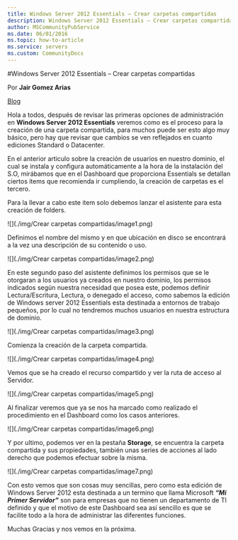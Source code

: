 ```yaml
---
title: Windows Server 2012 Essentials – Crear carpetas compartidas
description: Windows Server 2012 Essentials – Crear carpetas compartidas
author: MSCommunityPubService
ms.date: 06/01/2016
ms.topic: how-to-article
ms.service: servers
ms.custom: CommunityDocs
---
```











#Windows Server 2012 Essentials – Crear carpetas compartidas


Por **Jair Gomez Arias**

[Blog](http://blogs.itpro.es/jairgomez/)
  





Hola a todos, después de revisar las primeras opciones de administración
en **Windows Server 2012 Essentials** veremos como es el proceso para la
creación de una carpeta compartida, para muchos puede ser esto algo muy
básico, pero hay que revisar que cambios se ven reflejados en cuanto
ediciones Standard o Datacenter.

En el anterior articulo sobre la creación de usuarios en nuestro
dominio, el cual se instala y configura automáticamente a la hora de la
instalación del S.O, mirábamos que en el Dashboard que proporciona
Essentials se detallan ciertos items que recomienda ir cumpliendo, la
creación de carpetas es el tercero.

Para la llevar a cabo este item solo debemos lanzar el asistente para
esta creación de folders.

![](./img/Crear carpetas compartidas/image1.png)


Definimos el nombre del mismo y en que ubicación en disco se encontrará
a la vez una descripción de su contenido o uso.

![](./img/Crear carpetas compartidas/image2.png)
    

En este segundo paso del asistente definimos los permisos que se le
otorgaran a los usuarios ya creados en nuestro dominio, los permisos
indicados según nuestra necesidad que posea este, podemos definir
Lectura/Escritura, Lectura, o denegado el acceso, como sabemos la
edición de Windows server 2012 Essentials esta destinada a entornos de
trabajo pequeños, por lo cual no tendremos muchos usuarios en nuestra
estructura de dominio.

![](./img/Crear carpetas compartidas/image3.png)
    

Comienza la creación de la carpeta compartida.

![](./img/Crear carpetas compartidas/image4.png)
    

Vemos que se ha creado el recurso compartido y ver la ruta de acceso al
Servidor.

![](./img/Crear carpetas compartidas/image5.png)
    

Al finalizar veremos que ya se nos ha marcado como realizado el
procedimiento en el Dashboard como los casos anteriores.

![](./img/Crear carpetas compartidas/image6.png)

Y por ultimo, podemos ver en la pestaña **Storage**, se encuentra la
carpeta compartida y sus propiedades, también unas series de acciones al
lado derecho que podemos efectuar sobre la misma.

![](./img/Crear carpetas compartidas/image7.png)

Con esto vemos que son cosas muy sencillas, pero como esta edición de
Windows Server 2012 esta destinada a un termino que llama Microsoft
***“Mi Primer Servidor”*** son para empresas que no tienen un
departamento de TI definido y que el motivo de este Dashboard sea así
sencillo es que se facilite todo a la hora de administrar las diferentes
funciones.

Muchas Gracias y nos vemos en la próxima.


